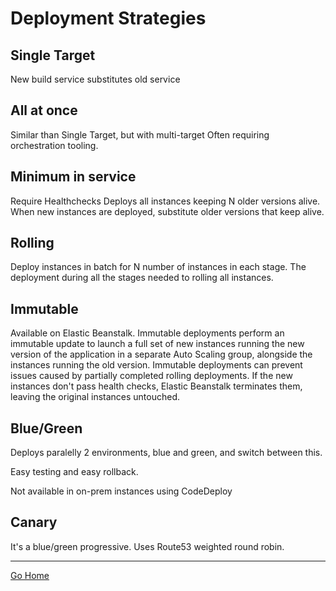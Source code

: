 # Deployment Strategies

## Single Target 

New build service substitutes old service

## All at once

Similar than Single Target, but with multi-target
Often requiring orchestration tooling.

## Minimum in service
Require Healthchecks
Deploys all instances keeping N older versions alive. 
When new instances are deployed, substitute older versions that keep alive.

## Rolling
Deploy instances in batch for N number of instances in each stage.
The deployment during all the stages needed to rolling all instances.

## Immutable
Available on Elastic Beanstalk.
Immutable deployments perform an immutable update to launch a full set of new instances running the new version of the application in a separate Auto Scaling group, alongside the instances running the old version. Immutable deployments can prevent issues caused by partially completed rolling deployments. If the new instances don't pass health checks, Elastic Beanstalk terminates them, leaving the original instances untouched.
## Blue/Green
Deploys paralelly 2 environments, blue and green, and switch between this.

Easy testing and easy rollback.

Not available in on-prem instances using CodeDeploy

## Canary
It's a blue/green progressive.
Uses Route53 weighted round robin.

---------------
[Go Home](../README.md)